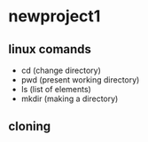# newproject1
## linux comands
- cd (change directory)
- pwd (present working directory)
- ls (list of elements)
- mkdir (making a directory)
## cloning 
